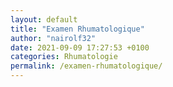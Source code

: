 ```yaml
---
layout: default
title: "Examen Rhumatologique"
author: "nairolf32"
date: 2021-09-09 17:27:53 +0100
categories: Rhumatologie
permalink: /examen-rhumatologique/
---
```

